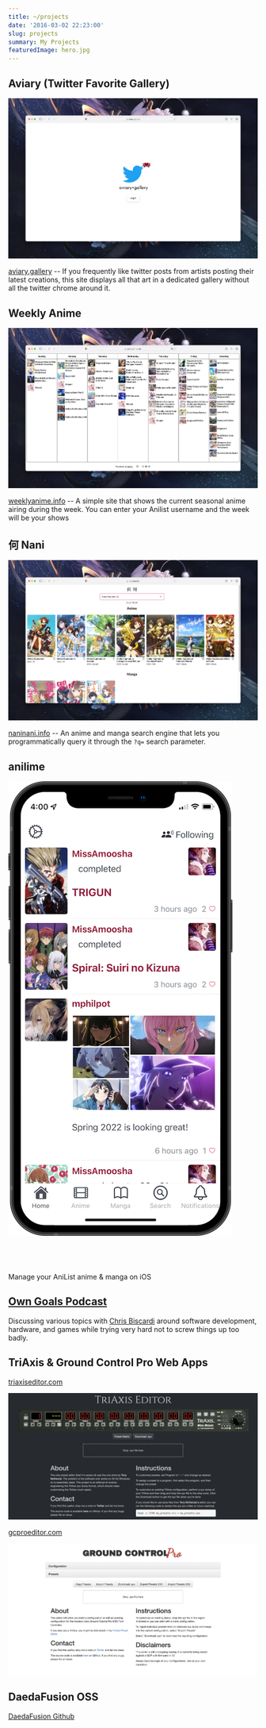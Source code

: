 ```yaml
---
title: ~/projects
date: '2016-03-02 22:23:00'
slug: projects
summary: My Projects
featuredImage: hero.jpg
---
```


## Aviary (Twitter Favorite Gallery)

![aviary.gallery](aviary.jpg)

[aviary.gallery](https://aviary.gallery) -- If you frequently like twitter posts from artists posting their latest creations, this site displays all that art in a dedicated gallery without all the twitter chrome around it.

## Weekly Anime

![weeklyanime.info](weeklyanime.jpg)

[weeklyanime.info](https://weeklyanime.info) -- A simple site that shows the current seasonal anime airing during the week.  You can enter your Anilist username and the week will be your shows

## 何 Nani

![naninani.info](nani.jpg)

[naninani.info](https://naninani.info) -- An anime and manga search engine that lets you programmatically query it through the `?q=` search parameter.

## anilime

![anilime](anilime.png)

<div style="text-align: center;">
<a href="https://itunes.apple.com/us/app/anilime/id1358133029?mt=8" style="display:inline-block;overflow:hidden;background:url(https://linkmaker.itunes.apple.com/assets/shared/badges/en-us/appstore-lrg.svg) no-repeat;width:135px;height:40px;background-size:contain;border:0;"></a>
</div>

Manage your AniList anime & manga on iOS

## [Own Goals Podcast](projects/own_goals)

Discussing various topics with [Chris Biscardi](https://twitter.com/chrisbiscardi) around software development, hardware, and games while trying very hard not to screw things up too badly.

## TriAxis &amp; Ground Control Pro Web Apps

[triaxiseditor.com](https://triaxiseditor.com)

![triaxiseditor.com](triaxiseditor.png)

[gcproeditor.com](http://gcproeditor.com)

![gcproeditor.com](gcproeditor.png)

## DaedaFusion OSS

[DaedaFusion Github](https://github.com/daedafusion)


